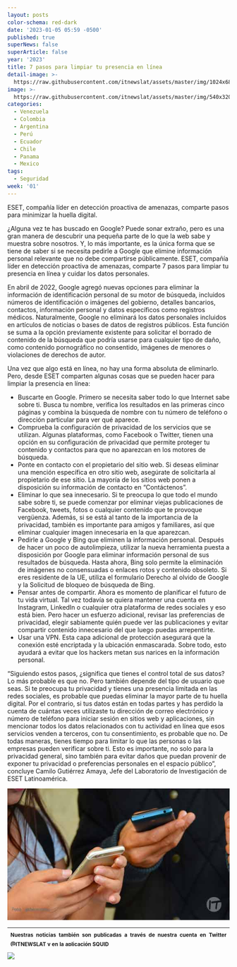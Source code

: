 ```yaml
---
layout: posts
color-schema: red-dark
date: '2023-01-05 05:59 -0500'
published: true
superNews: false
superArticle: false
year: '2023'
title: 7 pasos para limpiar tu presencia en línea
detail-image: >-
  https://raw.githubusercontent.com/itnewslat/assets/master/img/1024x680/Celulares-Usando-g.jpg
image: >-
  https://raw.githubusercontent.com/itnewslat/assets/master/img/540x320/Celulares-Usando-p.jpg
categories:
  - Venezuela
  - Colombia
  - Argentina
  - Perú
  - Ecuador
  - Chile
  - Panama
  - Mexico
tags:
  - Seguridad
week: '01'
---
```

ESET, compañía líder en detección proactiva de amenazas, comparte pasos para minimizar la huella digital.
 
¿Alguna vez te has buscado en Google? Puede sonar extraño, pero es una gran manera de descubrir una pequeña parte de lo que la web sabe y muestra sobre nosotros. Y, lo más importante, es la única forma que se tiene de saber si se necesita pedirle a Google que elimine información personal relevante que no debe compartirse públicamente. ESET, compañía líder en detección proactiva de amenazas, comparte 7 pasos para limpiar tu presencia en línea y cuidar los datos personales.

En abril de 2022, Google agregó nuevas opciones para eliminar la información de identificación personal de  su motor de búsqueda, incluidos números de identificación o imágenes del gobierno, detalles bancarios, contactos, información personal y datos específicos como registros médicos. Naturalmente, Google no eliminará los datos personales incluidos en artículos de noticias o bases de datos de registros públicos. Esta función se suma a la opción previamente existente para solicitar el borrado de contenido de la búsqueda que podría usarse para cualquier tipo de daño, como contenido pornográfico no consentido, imágenes de menores o violaciones de derechos de autor.

Una vez que algo está en línea, no hay una forma absoluta de eliminarlo. Pero, desde ESET comparten  algunas cosas que se pueden hacer para limpiar la presencia en línea:

- Buscarte en Google.  Primero se necesita saber todo lo que Internet sabe sobre ti. Busca tu nombre, verifica los resultados en las primeras cinco páginas y combina la búsqueda de nombre con tu número de teléfono o dirección particular para ver qué aparece.
- Comprueba la configuración de privacidad de los servicios que se utilizan.  Algunas plataformas, como Facebook o Twitter, tienen una opción en su configuración de privacidad que permite proteger tu contenido y contactos para que no aparezcan en los motores de búsqueda.
- Ponte en contacto con el propietario del sitio web.  Si deseas eliminar una mención específica en otro sitio web, asegúrate de solicitarla al propietario de ese sitio. La mayoría de los sitios web ponen a disposición su información de contacto en “Contáctenos”.
- Eliminar lo que sea innecesario.   Si te preocupa lo que todo el mundo sabe sobre ti, se puede comenzar por eliminar viejas publicaciones de Facebook, tweets, fotos o cualquier contenido que te provoque vergüenza. Además, si se está al tanto de la importancia de la privacidad, también es importante para amigos y familiares, así que eliminar cualquier imagen innecesaria en la que aparezcan.
- Pedirle a Google y Bing que eliminen la información personal.  Después de hacer un poco de autolimpieza, utilizar la nueva herramienta puesta a disposición por Google para eliminar información personal de sus resultados de búsqueda. Hasta ahora, Bing solo permite la eliminación de imágenes no consensuadas o enlaces rotos y contenido obsoleto. Si eres residente de la UE, utiliza el formulario Derecho al olvido de Google y la Solicitud de bloqueo de búsqueda de Bing.
- Pensar antes de compartir.  Ahora es momento de planificar el futuro de tu vida virtual. Tal vez todavía se quiera mantener una cuenta en Instagram, LinkedIn o cualquier otra plataforma de redes sociales y eso está bien. Pero hacer un esfuerzo adicional, revisar las preferencias de privacidad, elegir sabiamente quién puede ver las publicaciones y evitar compartir contenido innecesario del que luego puedas arrepentirte.
- Usar una VPN.  Esta capa adicional de protección asegurará que la conexión esté encriptada y la ubicación enmascarada. Sobre todo, esto ayudará a evitar que los hackers metan sus narices en la información personal.

“Siguiendo estos pasos, ¿significa que tienes el control total de sus datos? Lo más probable es que no. Pero también depende del tipo de usuario que seas. Si te preocupa tu privacidad y tienes una presencia limitada en las redes sociales, es probable que puedas eliminar la mayor parte de tu huella digital. Por el contrario, si tus datos están en todas partes y has perdido la cuenta de cuántas veces utilizaste tu dirección de correo electrónico y número de teléfono para iniciar sesión en sitios web y aplicaciones, sin mencionar todos los datos relacionados con tu actividad en línea que esos servicios venden a terceros, con tu consentimiento, es probable que no. De todas maneras, tienes tiempo para limitar lo que las personas o las empresas pueden verificar sobre ti. Esto es importante, no solo para la privacidad general, sino también para evitar daños que puedan provenir de exponer tu privacidad o preferencias personales en el espacio público”, concluye Camilo Gutiérrez Amaya, Jefe del Laboratorio de Investigación de ESET Latinoamérica.

![](https://raw.githubusercontent.com/itnewslat/assets/master/img/540x320/Celulares-Usando-p.jpg)

<table style="height: 42px;" width="569">
<tbody>
<tr>
<td style="text-align: justify;"><sub><strong>Nuestras noticias también son publicadas a través de nuestra cuenta en Twitter <a href="https://twitter.com/itnewslat?lang=es">@ITNEWSLAT</a> y en la aplicación <a href="https://squidapp.co/en/">SQUID</a></strong></sub></td>
</tr>
</tbody>
</table>

<img src="https://tracker.metricool.com/c3po.jpg?hash=56f88a41e39ab42c063cc51676587a04"/>
